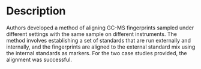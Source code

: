 # Description

Authors developed a method of aligning GC-MS fingerprints sampled under different settings with the same sample on different instruments. The method involves establishing a set of standards that are run externally and internally, and the fingerprints are aligned to the external standard mix using the internal standards as markers. For the two case studies provided, the alignment was successful.